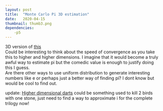 ```yaml
---
layout: post
title:  "Monte Carlo Pi 3D estimation"
date:   2020-04-15
thumbnail: thumb3.png
dependencies:
    -p5
---
```


3D version of [this](https://arnavs1ngh.github.io/visuals/projects/MonteCarlo3D/p5project.html)
<br>
Could be interesting to think about the speed of convergence as you take this to higher and higher dimensions. I imagine that it would become a truly awful way to estimate pi but the comedic value is enough to justify doing this I guess.<br>
Are there other ways to use uniform distribution to generate interesting numbers like e or perhaps just a better way of finding pi? I dont know but would be cool to find out.

update: [Higher dimensional darts](https://www.youtube.com/watch?v=6_yU9eJ0NxA&t=1546s) could be something used to kill 2 birds with one stone, just need to find a way to approximate i for the complete trilogy now!

<div id="sketch-holder">
    <script type="text/javascript" src="sketch.js"></script>
</div>

